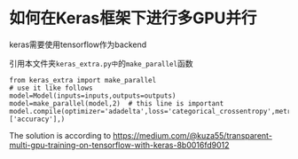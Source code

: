 # 如何在Keras框架下进行多GPU并行

keras需要使用tensorflow作为backend

引用本文件夹`keras_extra.py中`的`make_parallel`函数

```
from keras_extra import make_parallel
# use it like follows
model=Model(inputs=inputs,outputs=outputs)
model=make_parallel(model,2)  # this line is important
model.compile(optimizer='adadelta',loss='categorical_crossentropy',metrics=['accuracy'],)
```

The solution is according to https://medium.com/@kuza55/transparent-multi-gpu-training-on-tensorflow-with-keras-8b0016fd9012
